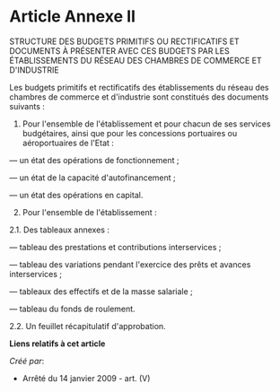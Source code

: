 # Article Annexe II

STRUCTURE DES BUDGETS PRIMITIFS OU RECTIFICATIFS ET DOCUMENTS À PRÉSENTER AVEC CES BUDGETS PAR LES ÉTABLISSEMENTS DU RÉSEAU
DES CHAMBRES DE COMMERCE ET D'INDUSTRIE

Les budgets primitifs et rectificatifs des établissements du réseau des chambres de commerce et d'industrie sont constitués
des documents suivants :

1. Pour l'ensemble de l'établissement et pour chacun de ses services budgétaires, ainsi que pour les concessions portuaires
ou aéroportuaires de l'Etat :

― un état des opérations de fonctionnement ;

― un état de la capacité d'autofinancement ;

― un état des opérations en capital.

2. Pour l'ensemble de l'établissement :

2.1. Des tableaux annexes :

― tableau des prestations et contributions interservices ;

― tableau des variations pendant l'exercice des prêts et avances interservices ;

― tableaux des effectifs et de la masse salariale ;

― tableau du fonds de roulement.

2.2. Un feuillet récapitulatif d'approbation.

**Liens relatifs à cet article**

_Créé par_:

  - Arrêté du 14 janvier 2009 - art. (V)

